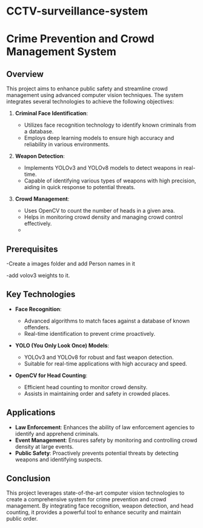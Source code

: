 # CCTV-surveillance-system

# Crime Prevention and Crowd Management System

## Overview

This project aims to enhance public safety and streamline crowd management using advanced computer vision techniques. The system integrates several technologies to achieve the following objectives:

1. **Criminal Face Identification**:
   - Utilizes face recognition technology to identify known criminals from a database.
   - Employs deep learning models to ensure high accuracy and reliability in various environments.

2. **Weapon Detection**:
   - Implements YOLOv3 and YOLOv8 models to detect weapons in real-time.
   - Capable of identifying various types of weapons with high precision, aiding in quick response to potential threats.

3. **Crowd Management**:
   - Uses OpenCV to count the number of heads in a given area.
   - Helps in monitoring crowd density and managing crowd control effectively.
   -
## Prerequisites
-Create a images folder and add Person names in it

-add volov3 weights to it.


## Key Technologies

- **Face Recognition**:
  - Advanced algorithms to match faces against a database of known offenders.
  - Real-time identification to prevent crime proactively.

- **YOLO (You Only Look Once) Models**:
  - YOLOv3 and YOLOv8 for robust and fast weapon detection.
  - Suitable for real-time applications with high accuracy and speed.

- **OpenCV for Head Counting**:
  - Efficient head counting to monitor crowd density.
  - Assists in maintaining order and safety in crowded places.

## Applications

- **Law Enforcement**: Enhances the ability of law enforcement agencies to identify and apprehend criminals.
- **Event Management**: Ensures safety by monitoring and controlling crowd density at large events.
- **Public Safety**: Proactively prevents potential threats by detecting weapons and identifying suspects.

## Conclusion

This project leverages state-of-the-art computer vision technologies to create a comprehensive system for crime prevention and crowd management. By integrating face recognition, weapon detection, and head counting, it provides a powerful tool to enhance security and maintain public order.
